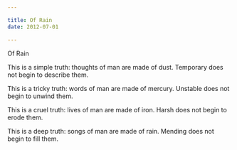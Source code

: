 ```yaml
---

title: Of Rain
date: 2012-07-01

---
```


Of Rain

This is a simple truth:
thoughts of man are made
of dust. Temporary does not
begin to describe them.

This is a tricky truth:
words of man are made
of mercury. Unstable does not
begin to unwind them.

This is a cruel truth:
lives of man are made
of iron. Harsh does not
begin to erode them.

This is a deep truth:
songs of man are made
of rain. Mending does not
begin to fill them.
